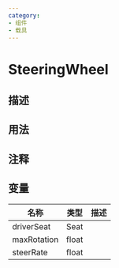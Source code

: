 ```yaml
---
category: 
- 组件
- 载具
---
```

# SteeringWheel
## 描述

## 用法

## 注释

## 变量
| 名称 | 类型 | 描述 |
| ----------- | ----------- | ----------- |
| driverSeat | Seat |  |  
| maxRotation  | float |  |  
| steerRate  | float |  |  

